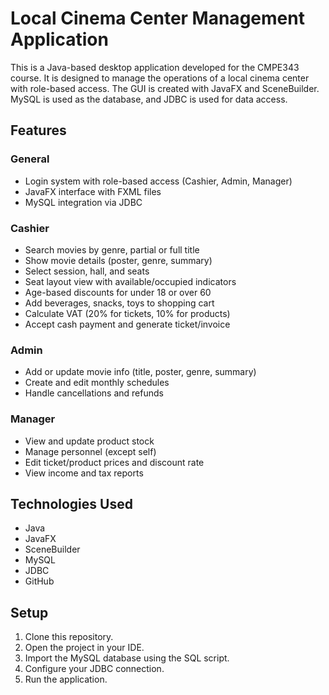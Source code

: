 # Local Cinema Center Management Application
This is a Java-based desktop application developed for the CMPE343 course. It is designed to manage the operations of a local cinema center with role-based access. The GUI is created with JavaFX and SceneBuilder. MySQL is used as the database, and JDBC is used for data access.

## Features

### General
- Login system with role-based access (Cashier, Admin, Manager)
- JavaFX interface with FXML files
- MySQL integration via JDBC

### Cashier
- Search movies by genre, partial or full title
- Show movie details (poster, genre, summary)
- Select session, hall, and seats
- Seat layout view with available/occupied indicators
- Age-based discounts for under 18 or over 60
- Add beverages, snacks, toys to shopping cart
- Calculate VAT (20% for tickets, 10% for products)
- Accept cash payment and generate ticket/invoice

### Admin
- Add or update movie info (title, poster, genre, summary)
- Create and edit monthly schedules
- Handle cancellations and refunds

### Manager
- View and update product stock
- Manage personnel (except self)
- Edit ticket/product prices and discount rate
- View income and tax reports

## Technologies Used
- Java
- JavaFX
- SceneBuilder
- MySQL
- JDBC
- GitHub

## Setup
1. Clone this repository.
2. Open the project in your IDE.
3. Import the MySQL database using the SQL script.
4. Configure your JDBC connection.
5. Run the application.
